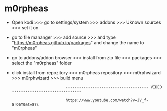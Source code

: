 # m0rpheas

- Open kodi >>> go to settings/system >>> addons >>> Uknown sources >>> set it on
- go to file mananger >>> add source >>> and type "https://m0rpheas.github.io/packages" and change the name to "m0rpheas"
- go to addons/addon browser >>> install from zip file >>> packages >>> select the "m0rpheas" folder
- click install from repozitory >>> m0rpheas repository >>> m0rphwizard >>> m0rphwizard >>> build menu
 
 
 
                              ------------------------------------- VIDEO -------------------------------
                              
                              https://www.youtube.com/watch?v=JV_f-GrO6Y0&t=87s
                              
